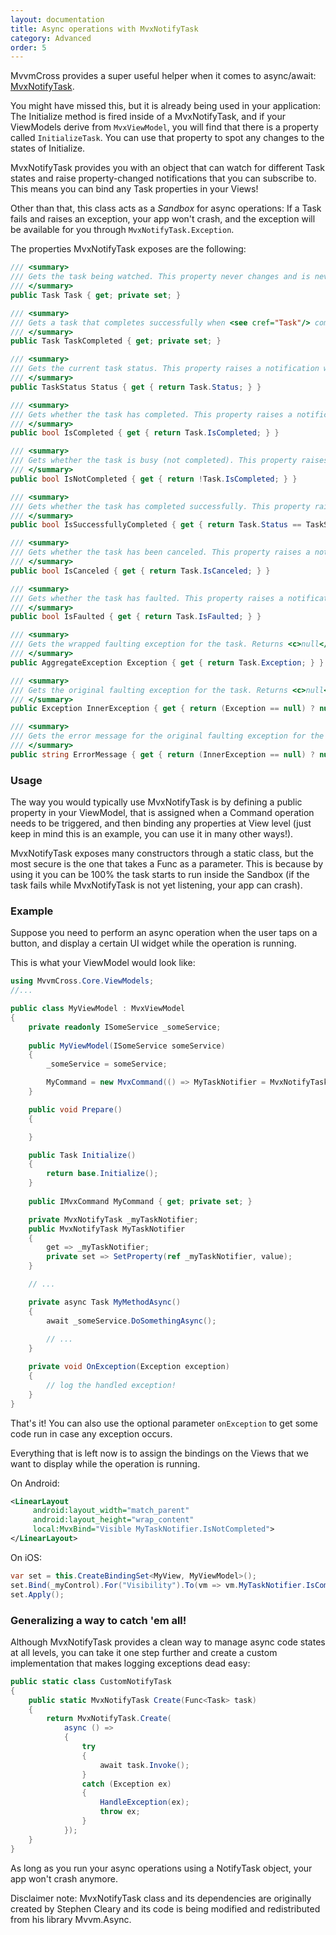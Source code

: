 ```yaml
---
layout: documentation
title: Async operations with MvxNotifyTask
category: Advanced
order: 5
---
```


MvvmCross provides a super useful helper when it comes to async/await: [MvxNotifyTask](https://github.com/MvvmCross/MvvmCross/blob/main/MvvmCross/ViewModels/MvxNotifyTask.cs). 

You might have missed this, but it is already being used in your application: The Initialize method is fired inside of a MvxNotifyTask, and if your ViewModels derive from `MvxViewModel`, you will find that there is a property called `InitializeTask`. You can use that property to spot any changes to the states of Initialize.

MvxNotifyTask provides you with an object that can watch for different Task states and raise property-changed notifications that you can subscribe to. This means you can bind any Task properties in your Views!

Other than that, this class acts as a _Sandbox_ for async operations: If a Task fails and raises an exception, your app won't crash, and the exception will be available for you through `MvxNotifyTask.Exception`. 

The properties MvxNotifyTask exposes are the following:

```c#
/// <summary>
/// Gets the task being watched. This property never changes and is never <c>null</c>.
/// </summary>
public Task Task { get; private set; }

/// <summary>
/// Gets a task that completes successfully when <see cref="Task"/> completes (successfully, faulted, or canceled). This property never changes and is never <c>null</c>.
/// </summary>
public Task TaskCompleted { get; private set; }

/// <summary>
/// Gets the current task status. This property raises a notification when the task completes.
/// </summary>
public TaskStatus Status { get { return Task.Status; } }

/// <summary>
/// Gets whether the task has completed. This property raises a notification when the value changes to <c>true</c>.
/// </summary>
public bool IsCompleted { get { return Task.IsCompleted; } }

/// <summary>
/// Gets whether the task is busy (not completed). This property raises a notification when the value changes to <c>false</c>.
/// </summary>
public bool IsNotCompleted { get { return !Task.IsCompleted; } }

/// <summary>
/// Gets whether the task has completed successfully. This property raises a notification when the value changes to <c>true</c>.
/// </summary>
public bool IsSuccessfullyCompleted { get { return Task.Status == TaskStatus.RanToCompletion; } }

/// <summary>
/// Gets whether the task has been canceled. This property raises a notification only if the task is canceled (i.e., if the value changes to <c>true</c>).
/// </summary>
public bool IsCanceled { get { return Task.IsCanceled; } }

/// <summary>
/// Gets whether the task has faulted. This property raises a notification only if the task faults (i.e., if the value changes to <c>true</c>).
/// </summary>
public bool IsFaulted { get { return Task.IsFaulted; } }

/// <summary>
/// Gets the wrapped faulting exception for the task. Returns <c>null</c> if the task is not faulted. This property raises a notification only if the task faults (i.e., if the value changes to non-<c>null</c>).
/// </summary>
public AggregateException Exception { get { return Task.Exception; } }

/// <summary>
/// Gets the original faulting exception for the task. Returns <c>null</c> if the task is not faulted. This property raises a notification only if the task faults (i.e., if the value changes to non-<c>null</c>).
/// </summary>
public Exception InnerException { get { return (Exception == null) ? null : Exception.InnerException; } }

/// <summary>
/// Gets the error message for the original faulting exception for the task. Returns <c>null</c> if the task is not faulted. This property raises a notification only if the task faults (i.e., if the value changes to non-<c>null</c>).
/// </summary>
public string ErrorMessage { get { return (InnerException == null) ? null : InnerException.Message; } }

```

### Usage

The way you would typically use MvxNotifyTask is by defining a public property in your ViewModel, that is assigned when a Command operation needs to be triggered, and then binding any properties at View level (just keep in mind this is an example, you can use it in many other ways!).

MvxNotifyTask exposes many constructors through a static class, but the most secure is the one that takes a Func<Task> as a parameter. This is because by using it you can be 100% the task starts to run inside the Sandbox (if the task fails while MvxNotifyTask is not yet listening, your app can crash).

### Example

Suppose you need to perform an async operation when the user taps on a button, and display a certain UI widget while the operation is running. 

This is what your ViewModel would look like: 

```c#
using MvvmCross.Core.ViewModels;
//...

public class MyViewModel : MvxViewModel
{
    private readonly ISomeService _someService;
    
    public MyViewModel(ISomeService someService)
    {
        _someService = someService;

        MyCommand = new MvxCommand(() => MyTaskNotifier = MvxNotifyTask.Create(() => MyMethodAsync(), onException: ex => OnException(ex)));
    }

    public void Prepare()
    {

    }

    public Task Initialize()
    {
        return base.Initialize();
    }
    
    public IMvxCommand MyCommand { get; private set; }

    private MvxNotifyTask _myTaskNotifier;
    public MvxNotifyTask MyTaskNotifier 
    {
        get => _myTaskNotifier;
        private set => SetProperty(ref _myTaskNotifier, value);
    }

    // ...

    private async Task MyMethodAsync()
    {
        await _someService.DoSomethingAsync();
        
        // ...
    }

    private void OnException(Exception exception)
    {
        // log the handled exception!
    }
}
```

That's it! You can also use the optional parameter `onException` to get some code run in case any exception occurs.

Everything that is left now is to assign the bindings on the Views that we want to display while the operation is running. 

On Android:

```xml
<LinearLayout
     android:layout_width="match_parent"
     android:layout_height="wrap_content"
     local:MvxBind="Visible MyTaskNotifier.IsNotCompleted">
</LinearLayout>
```

On iOS:

```c#
var set = this.CreateBindingSet<MyView, MyViewModel>();
set.Bind(_myControl).For("Visibility").To(vm => vm.MyTaskNotifier.IsCompleted);
set.Apply();
```

### Generalizing a way to catch 'em all!

Although MvxNotifyTask provides a clean way to manage async code states at all levels, you can take it one step further and create a custom implementation that makes logging exceptions dead easy:

```c#
public static class CustomNotifyTask
{
    public static MvxNotifyTask Create(Func<Task> task)
    {
        return MvxNotifyTask.Create(
            async () =>
            {
                try
                {
                    await task.Invoke();
                }
                catch (Exception ex)
                {
                    HandleException(ex);
                    throw ex;
                }
            });
    }
}
```

As long as you run your async operations using a NotifyTask object, your app won't crash anymore.

Disclaimer note: MvxNotifyTask class and its dependencies are originally created by Stephen Cleary and its code is being modified and redistributed from his library Mvvm.Async.
